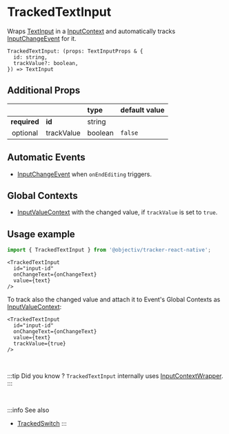 # TrackedTextInput

Wraps [TextInput](https://reactnative.dev/docs/textinput) in a [InputContext](/taxonomy/reference/location-contexts/InputContext.md) and automatically tracks [InputChangeEvent](/taxonomy/reference/events/VisibleEvent.md) for it.

```tsx
TrackedTextInput: (props: TextInputProps & {
  id: string,
  trackValue?: boolean,
}) => TextInput
```

## Additional Props
|              |            | type    | default value | 
|:------------:|:-----------|:--------|:--------------|
| **required** | **id**     | string  |               |
|   optional   | trackValue | boolean | `false`       |

## Automatic Events
- [InputChangeEvent](/taxonomy/reference/events/VisibleEvent.md) when `onEndEditing` triggers. 

## Global Contexts
- [InputValueContext](/taxonomy/reference/global-contexts/InputValueContext.md) with the changed value, if `trackValue` is set to `true`.

## Usage example

```jsx
import { TrackedTextInput } from '@objectiv/tracker-react-native';
```

```tsx
<TrackedTextInput
  id="input-id"
  onChangeText={onChangeText}
  value={text}
/>
```

To track also the changed value and attach it to Event's Global Contexts as [InputValueContext](/taxonomy/reference/global-contexts/InputValueContext.md):

```tsx
<TrackedTextInput
  id="input-id"
  onChangeText={onChangeText}
  value={text}
  trackValue={true}
/>
```


<br />

:::tip Did you know ?
`TrackedTextInput` internally uses [InputContextWrapper](/tracking/react-native/api-reference/locationWrappers/InputContextWrapper.md).
:::

<br />

:::info See also
- [TrackedSwitch](/tracking/react-native/api-reference/trackedComponents/TrackedSwitch.md)
:::
